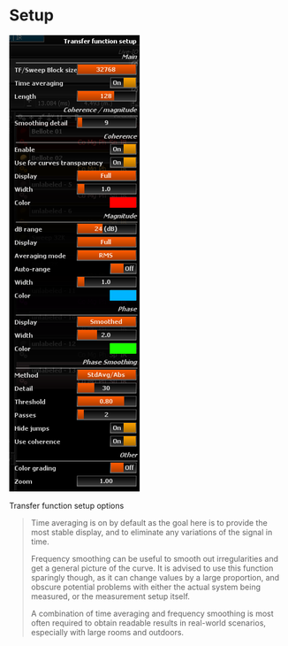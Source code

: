 # Setup
![](../../../include/Transfer-Function-Setup.png)

Transfer function setup options

> <link type="document" target="Time">Time</link>
> averaging is on by default as the goal here is to provide the most stable display, and to eliminate any
> variations of the signal in time.
>
> Frequency smoothing can be useful to smooth out irregularities and get a general picture of the curve.
> It is advised to use this function sparingly though, as it can change values by a large proportion, and
> obscure potential problems with either the actual system being measured, or the measurement setup
> itself.
>
> A combination of time averaging and frequency smoothing is most often required to obtain readable
> results in real-world scenarios, especially with large rooms and outdoors.



